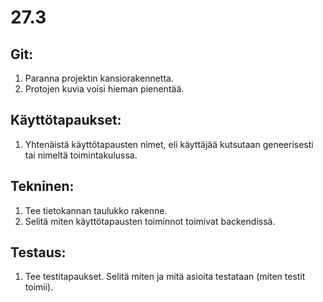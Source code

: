 # 27.3
## Git:
1) Paranna projektin kansiorakennetta.
2) Protojen kuvia voisi hieman pienentää.

## Käyttötapaukset: 
1) Yhtenäistä käyttötapausten nimet, eli käyttäjää kutsutaan geneerisesti tai nimeltä toimintakulussa.

## Tekninen: 
1) Tee tietokannan taulukko rakenne.
2) Selitä miten käyttötapausten toiminnot toimivat backendissä.

## Testaus:
1) Tee testitapaukset. Selitä miten ja mitä asioita testataan (miten testit toimii).
